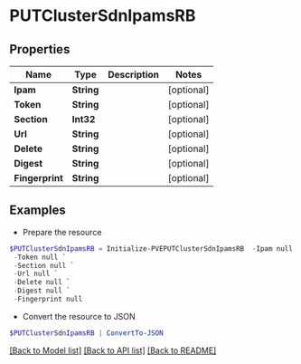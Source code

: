 # PUTClusterSdnIpamsRB
## Properties

Name | Type | Description | Notes
------------ | ------------- | ------------- | -------------
**Ipam** | **String** |  | [optional] 
**Token** | **String** |  | [optional] 
**Section** | **Int32** |  | [optional] 
**Url** | **String** |  | [optional] 
**Delete** | **String** |  | [optional] 
**Digest** | **String** |  | [optional] 
**Fingerprint** | **String** |  | [optional] 

## Examples

- Prepare the resource
```powershell
$PUTClusterSdnIpamsRB = Initialize-PVEPUTClusterSdnIpamsRB  -Ipam null `
 -Token null `
 -Section null `
 -Url null `
 -Delete null `
 -Digest null `
 -Fingerprint null
```

- Convert the resource to JSON
```powershell
$PUTClusterSdnIpamsRB | ConvertTo-JSON
```

[[Back to Model list]](../README.md#documentation-for-models) [[Back to API list]](../README.md#documentation-for-api-endpoints) [[Back to README]](../README.md)

